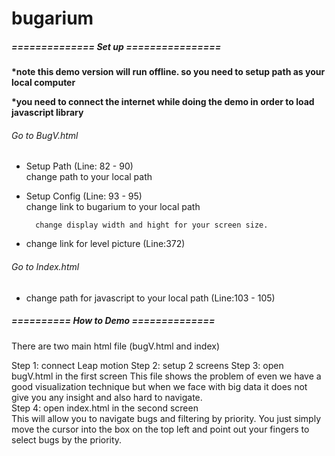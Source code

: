 bugarium
========
##### ============== Set up ================

__*note this demo version will run offline. so you need to setup path as your local computer__

__*you need to connect the internet while doing the demo in order to load javascript library__

###### Go to BugV.html 
- Setup Path (Line: 82 - 90) 	 
        change path to your local path 

- Setup Config (Line: 93 - 95)         	
        change link to bugarium to your local path 	

        change display width and hight for your screen size. 
        
- change link for level picture (Line:372)  

###### Go to Index.html 
- change path for javascript to your local path (Line:103 - 105)   

##### ========== How to Demo ==============

There are two main html file (bugV.html and index) 

Step 1: connect Leap motion 
Step 2: setup 2 screens 
Step 3: open bugV.html in the first screen 
  This file shows the problem of even we have a good visualization technique but when we face with big data it does not give you any insight and also hard to navigate.  
Step 4: open index.html in the second screen 	
  This will allow you to navigate bugs and filtering by priority. You just simply move the cursor into the box on the top left and point out your fingers to select bugs by the priority. 
